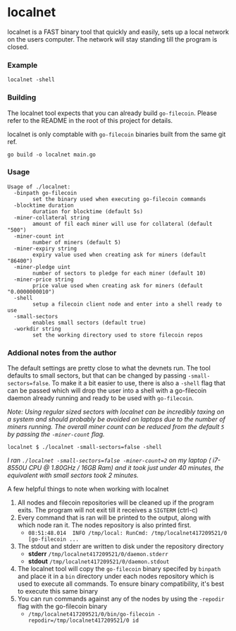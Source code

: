 # localnet

localnet is a FAST binary tool that quickly and easily, sets up a local network
on the users computer. The network will stay standing till the program is closed.

### Example

```
localnet -shell
```

### Building

The localnet tool expects that you can already build `go-filecoin`. Please refer
to the README in the root of this project for details.

localnet is only comptable with `go-filecoin` binaries built from the same git ref.

```
go build -o localnet main.go
```

### Usage

```
Usage of ./localnet:
  -binpath go-filecoin
    	set the binary used when executing go-filecoin commands
  -blocktime duration
    	duration for blocktime (default 5s)
  -miner-collateral string
    	amount of fil each miner will use for collateral (default "500")
  -miner-count int
    	number of miners (default 5)
  -miner-expiry string
    	expiry value used when creating ask for miners (default "86400")
  -miner-pledge uint
    	number of sectors to pledge for each miner (default 10)
  -miner-price string
    	price value used when creating ask for miners (default "0.0000000010")
  -shell
    	setup a filecoin client node and enter into a shell ready to use
  -small-sectors
    	enables small sectors (default true)
  -workdir string
    	set the working directory used to store filecoin repos
```

### Addional notes from the author

The default settings are pretty close to what the devnets run. The tool defaults
to small sectors, but that can be changed by passing `-small-sectors=false`. To
make it a bit easier to use, there is also a `-shell` flag that can be passed
which will drop the user into a shell with a go-filecoin daemon already running
and ready to be used with `go-filecoin`.

_Note: Using regular sized sectors with localnet can be incredibly taxing on a
system and should probably be avoided on laptops due to the number of miners
running. The overall miner count can be reduced from the default `5` by passing
the `-miner-count` flag._

```
localnet $ ./localnet -small-sectors=false -shell
```

_I ran `./localnet -small-sectors=false -miner-count=2` on my laptop ( i7-8550U
CPU @ 1.80GHz / 16GB Ram) and it took just under 40 minutes, the equivalent with
small sectors took 2 minutes._

A few helpful things to note when working with localnet
1. All nodes and filecoin repositories will be cleaned up if the program exits.
   The program will not exit till it receives a `SIGTERM` (ctrl-c)
2. Every command that is ran will be printed to the output, along with which node
   ran it. The nodes repository is also printed first.
   - `08:51:48.014  INFO /tmp/local: RunCmd: /tmp/localnet417209521/0 [go-filecoin ...`
3. The stdout and stderr are written to disk under the repository directory
   - **stderr** `/tmp/localnet417209521/0/daemon.stderr`
   - **stdout** `/tmp/localnet417209521/0/daemon.stdout`
4. The localnet tool will copy the `go-filecoin` binary specifed by `binpath` and
   place it in a `bin` directory under each nodes repository which is used to execute
   all commands. To ensure binary compatibility, it's best to execute this same binary
5. You can run commands against any of the nodes by using the `-repodir` flag with
   the go-filecoin binary
   - `/tmp/localnet417209521/0/bin/go-filecoin -repodir=/tmp/localnet417209521/0 id`
    
